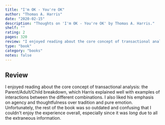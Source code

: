 ```yaml
---
title: "I'm OK - You're OK"
author: "Thomas A. Harris"
date: "2020-02-15"
description: "Thoughts on 'I'm OK - You're OK' by Thomas A. Harris."
shelf: ""
rating: 2
pages: 320
review: "I enjoyed reading about the core concept of transactional analysis: the Parent/Adult/Child breakdown, which Harris explained well with examples of interactions between the different combinations. I also liked his emphasis on agency and thoughtfulness over tradition and pure emotion. Unfortunately, the rest of the book was so outdated and confusing that I couldn't enjoy the experience overall, especially since it was <i>long</i> due to all the extraneous information."
type: "book"
category: "books"
notes: false
---
```


## Review

I enjoyed reading about the core concept of transactional analysis: the Parent/Adult/Child breakdown, which Harris explained well with examples of interactions between the different combinations. I also liked his emphasis on agency and thoughtfulness over tradition and pure emotion. Unfortunately, the rest of the book was so outdated and confusing that I couldn't enjoy the experience overall, especially since it was _long_ due to all the extraneous information.
